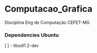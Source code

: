 # Computacao_Grafica

Disciplina Eng de Computação CEFET-MG

### Dependencies Ubuntu

[ ] - libsdl1.2-dev
